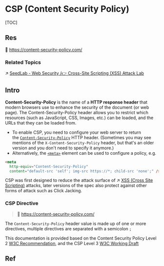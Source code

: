 # CSP (Content Security Policy)

[TOC]



## Res
📂 https://content-security-policy.com/

### Related Topics
↗ [SeedLab - Web Security /👉 Cross-Site Scripting (XSS) Attack Lab](../../../../../../../CyberSecurity/☠️%20Kill%20Chain/🎯%20Cyber%20Ranges%20&%20Labs/🧪%20Security%20Labs/SEED%20Project/SeedLab%20-%20Web%20Security.md#👉%20Cross-Site%20Scripting%20(XSS)%20Attack%20Lab)



## Intro
**Content-Security-Policy** is the name of a **HTTP response header** that modern browsers use to enhance the security of the document (or web page). The Content-Security-Policy header allows you to restrict which resources (such as JavaScript, CSS, Images, etc.) can be loaded, and the URLs that they can be loaded from.

- To enable CSP, you need to configure your web server to return the [`Content-Security-Policy`](https://developer.mozilla.org/en-US/docs/Web/HTTP/Headers/Content-Security-Policy) HTTP header. (Sometimes you may see mentions of the `X-Content-Security-Policy` header, but that's an older version and you don't need to specify it anymore.)
- Alternatively, the [`<meta>`](https://developer.mozilla.org/en-US/docs/Web/HTML/Element/meta) element can be used to configure a policy, e.g.
```html
<meta
  http-equiv="Content-Security-Policy"
  content="default-src 'self'; img-src https://*; child-src 'none';" />
```

CSP was first designed to reduce the attack surface of ↗ [XSS (Cross Site Scripting)](../../../../../../../CyberSecurity/Application%20Security/💉%20Web%20Security/🛟%20Web%20Application%20Security%20Risks/Injection/XSS%20(Cross%20Site%20Scripting).md) attacks, later versions of the spec also protect against other forms of attack such as Click Jacking.


### CSP Directive
> 🔗 https://content-security-policy.com/

The `Content-Security-Policy` header value is made up of one or more directives, multiple directives are separated with a semicolon `;`

This documentation is provided based on the Content Security Policy Level 2 [W3C Recommendation](https://www.w3.org/TR/CSP2/), and the CSP Level 3 [W3C Working Draft](https://www.w3.org/TR/CSP3/)



## Ref
[Content Security Policy (CSP) Quick Reference Guide]: https://content-security-policy.com/nonce/

[👍 Content Security Policy 入门教程 | 阮一峰的网络日志]: http://www.ruanyifeng.com/blog/2016/09/csp.html
[👍 CSP 简介]: https://www.cnblogs.com/mutudou/p/14373644.html
